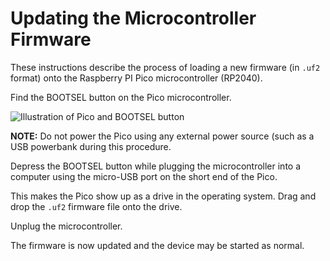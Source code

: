 # Updating the Microcontroller Firmware

These instructions describe the process of loading a new firmware (in `.uf2` 
format) onto the Raspberry PI Pico microcontroller (RP2040).

Find the BOOTSEL button on the Pico microcontroller.

![Illustration of Pico and BOOTSEL button](https://projects-static.raspberrypi.org/projects/getting-started-with-the-pico/725a421f3b51a5674c539d6953db5f1892509475/en/images/Pico-bootsel.png)

**NOTE:** Do not power the Pico using any external power source (such as a 
USB powerbank during this procedure.

Depress the BOOTSEL button while plugging the microcontroller into a computer
using the micro-USB port on the short end of the Pico.

This makes the Pico show up as a drive in the operating system. Drag and 
drop the `.uf2` firmware file onto the drive.

Unplug the microcontroller.

The firmware is now updated and the device may be started as normal.

